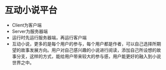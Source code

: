 # 互动小说平台
- Client为客户端
- Server为服务器端
- 运行时先运行服务器端，再运行客户端
- 互动小说，更多的是每个用户的参与，每个用户都是作者，可以自己选择所期望的故事发展方向。用户对自己感兴趣的小说进行阅读，添加自己所设想的故事分支，这样的方式，能给用户带来较大的参与感，用户能更好的融入到小说世界之中。
